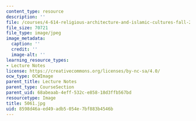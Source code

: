 ```yaml
---
content_type: resource
description: ''
file: /courses/4-614-religious-architecture-and-islamic-cultures-fall-2002/8598d46aed49adb5054e7bf883b4546b_5061.jpg
file_size: 70721
file_type: image/jpeg
image_metadata:
  caption: ''
  credit: ''
  image-alt: ''
learning_resource_types:
- Lecture Notes
license: https://creativecommons.org/licenses/by-nc-sa/4.0/
ocw_type: OCWImage
parent_title: Lecture Notes
parent_type: CourseSection
parent_uid: 68abeaab-4eff-532c-e858-18d3ffb567bd
resourcetype: Image
title: 5061.jpg
uid: 8598d46a-ed49-adb5-054e-7bf883b4546b
---
```


